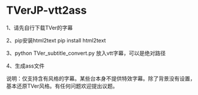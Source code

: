 # TVerJP-vtt2ass

1、请先自行下载TVer的字幕

2、pip安装html2text
pip install html2text

3、python TVer_subtitle_convert.py
放入vtt字幕，可以是绝对路径

4、生成ass文件

说明：仅支持含有风格的字幕。某些台本身不提供特效字幕。除了背景没有设置，基本还原TVer风格。有任何问题欢迎提出议题。
